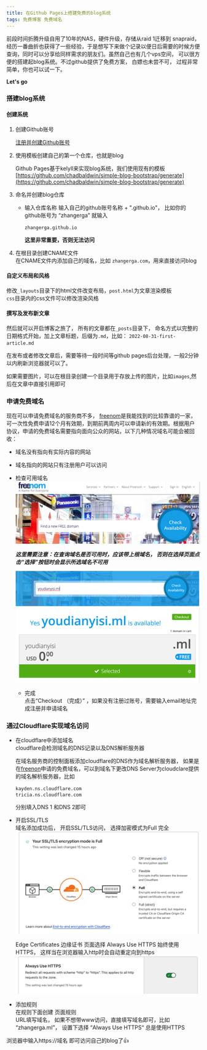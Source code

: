 ```yaml
---
title: 在Github Pages上搭建免费的blog系统  
tags: 免费博客 免费域名
---
```




前段时间折腾升级自用了10年的NAS，硬件升级，存储从raid 1迁移到 snapraid，经历一番曲折也获得了一些经验，于是想写下来做个记录以便日后需要的时候方便查询，同时可以分享给同样需求的朋友们。虽然自己也有几个vps空间， 可以很方便的搭建起blog系统。不过github提供了免费方案， 白嫖也未尝不可， 过程非常简单，你也可以试一下。

**Let's go**

### 搭建blog系统
#### 创建系统
1. 创建Github账号
    
    [注册并创建Github账号](https://github.com/signup)

2. 使用模板创建自己的第一个仓库，也就是blog

    Github Pages基于kelyll来实现blog系统，我们使用现有的模板 [https://github.com/chadbaldwin/simple-blog-bootstrap/generate](https://github.com/chadbaldwin/simple-blog-bootstrap/generate)

3. 命名并创建blog仓库

    * 输入仓库名称
      输入自己的github账号名称 + ".github.io"， 比如你的github账号为 “zhangerga” 就输入
      ```
      zhangerga.github.io
      ```
      **这里非常重要，否则无法访问**
      
4. 在根目录创建CNAME文件  
	在CNAME文件内添加自己的域名，比如 `zhangerga.com`，用来直接访问blog
	

#### 自定义布局和风格
 修改`_layouts`目录下的html文件改变布局，`post.html`为文章渲染模板  
`css`目录内的css文件可以修改渲染风格

#### 撰写及发布新文章
  然后就可以开启博客之旅了， 所有的文章都在`_posts`目录下， 命名方式以完整的日期格式开始，加上文章标题，后缀为`.md`，比如： `2022-08-31-first-article.md`  
  
  在发布或者修改文章后，需要等待一段时间等github pages后台处理，一般2分钟以内刷新浏览器就可以了。
  
  如果需要图片，可以在根目录创建一个目录用于存放上传的图片，比如`images`,然后在文章中直接引用即可

### 申请免费域名
现在可以申请免费域名的服务商不多， [freenom](https://www.freenom.com/)是我能找到的比较靠谱的一家， 可一次性免费申请12个月有效期，到期前两周内可以申请新的有效期。根据用户协议，申请的免费域名需要指向面向公众的网站，以下几种情况域名可能会被回收：

* 域名没有指向有实际内容的网站
* 域名指向的网站只有注册用户可以访问

 * 检查可用域名
   ![](/images/2022-08-31/freenom-register-domain.png)

     **_这里需要注意：在查询域名是否可用时，应该带上根域名， 否则在选择页面点击“选择”按钮时会显示所选域名不可用_**

     ![](/images/2022-08-31/freenom-checkout.png)
     
   * 完成  
     点击“Checkout （完成）” ，如果没有注册过账号，需要输入email地址完成注册并申请域名

### 通过Cloudflare实现域名访问
* 在cloudflare中添加域名  
  cloudflare会检测域名的DNS记录以及DNS解析服务器
  
  在域名服务商的控制面板添加cloudflare的DNS作为域名解析服务器， 如果是在[freenon](https://www.freenom.com/)申请的免费域名，可以到域名下更改DNS Server为cloudclare提供的域名解析服务器，比如  

  ```
  kayden.ns.cloudflare.com
  tricia.ns.cloudflare.com
  ```
  分别填入DNS 1 和DNS 2即可

* 开启SSL/TLS  
	域名添加成功后， 开启SSL/TLS访问， 选择加密模式为Full 完全  
	![](/images/2022-08-31/cloudflare-ssl.png)
	
	Edge Certificates 边缘证书 页面选择 Always Use HTTPS 始终使用HTTPS， 这样当在浏览器输入http时会自动重定向到https
	![](/images/2022-08-31/cloudflare-always-https.png)

* 添加规则  
	在规则下面创建 页面规则  
	URL填写域名， 如果不想带www访问，直接填写域名即可，比如 “zhangerga.ml”， 设置下选择 “Always Use HTTPS“ 总是使用HTTPS


浏览器中输入https://域名 即可访问自己的blog了👍
